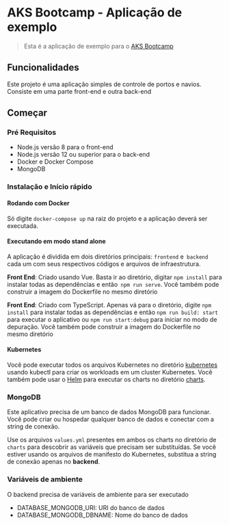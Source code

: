 # AKS Bootcamp - Aplicação de exemplo

> Esta é a aplicação de exemplo para o [AKS Bootcamp](https://channel9.msdn.com/Series/AKS-Bootcamp-From-zero-to-container-hero?WT.mc_id=containers-9948-ludossan)

## Funcionalidades

Este projeto é uma aplicação simples de controle de portos e navios. Consiste em uma parte front-end e outra back-end

## Começar

### Pré Requisitos

- Node.js versão 8 para o front-end
- Node.js versão 12 ou superior para o back-end
- Docker e Docker Compose
- MongoDB

### Instalação e Início rápido

#### Rodando com Docker

Só digite `docker-compose up` na raiz do projeto e a aplicação deverá ser executada.

#### Executando em modo stand alone

A aplicação é dividida em dois diretórios principais: `frontend` e` backend` cada um com seus respectivos códigos e arquivos de infraestrutura.

__Front End__: Criado usando Vue. Basta ir ao diretório, digitar `npm install` para instalar todas as dependências e então` npm run serve`. Você também pode construir a imagem do Dockerfile no mesmo diretório

__Front End__: Criado com TypeScript. Apenas vá para o diretório, digite `npm install` para instalar todas as dependências e então `npm run build: start` para executar o aplicativo ou `npm run start:debug` para iniciar no modo de depuração. Você também pode construir a imagem do Dockerfile no mesmo diretório

#### Kubernetes

Você pode executar todos os arquivos Kubernetes no diretório [kubernetes](./kubernetes) usando kubectl para criar os workloads em um cluster Kubernetes. Você também pode usar o [Helm](https://helm.sh) para executar os charts no diretório [charts](./charts).

### MongoDB

Este aplicativo precisa de um banco de dados MongoDB para funcionar. Você pode criar ou hospedar qualquer banco de dados e conectar com a string de conexão.

Use os arquivos `values.yml` presentes em ambos os charts no diretório de `charts` para descobrir as variáveis que precisam ser substituídas. Se você estiver usando os arquivos de manifesto do Kubernetes, substitua a string de conexão apenas no __backend__.

### Variáveis de ambiente

O backend precisa de variáveis de ambiente para ser executado

- DATABASE_MONGODB_URI: URI do banco de dados
- DATABASE_MONGODB_DBNAME: Nome do banco de dados
